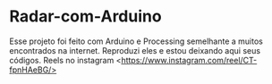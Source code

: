 # Radar-com-Arduino
Esse projeto foi feito com Arduino e Processing semelhante a muitos encontrados na internet. Reproduzi eles e estou deixando aqui seus códigos. Reels no instagram &lt;https://www.instagram.com/reel/CT-fpnHAeBG/>
